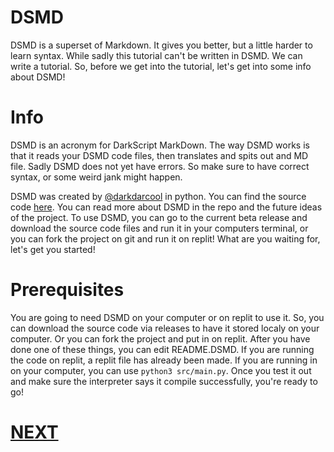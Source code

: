 # DSMD

DSMD is a superset of Markdown. It gives you better, but a little harder to learn syntax. While sadly this tutorial can't be written in DSMD. We can write a tutorial. So, before we get into the tutorial, let's get into some info about DSMD!

# Info

DSMD is an acronym for DarkScript MarkDown. The way DSMD works is that it reads your DSMD code files, then translates and spits out and MD file. Sadly DSMD does not yet have errors. So make sure to have correct syntax, or some weird jank might happen. 

DSMD was created by [@darkdarcool](https://github.com/darkdarcool) in python. You can find the source code [here](https://github.com/darkdarcool/DSMD-Interpreter). You can read more about DSMD in the repo and the future ideas of the project. To use DSMD, you can go to the current beta release and download the source code files and run it in your computers terminal, or you can fork the project on git and run it on replit! What are you waiting for, let's get you started!

# Prerequisites

You are going to need DSMD on your computer or on replit to use it. So, you can download the source code via releases to have it stored localy on your computer. Or you can fork the project and put in on replit. After you have done one of these things, you can edit README.DSMD. If you are running the code on replit, a replit file has already been made. If you are running in on your computer, you can use `python3 src/main.py`. Once you test it out and make sure the interpreter says it compile successfully, you're ready to go!

# [NEXT](https://github.com/whippingdot/Language-Tutorials/blob/main/DSMD/1.%20Headers.md)
